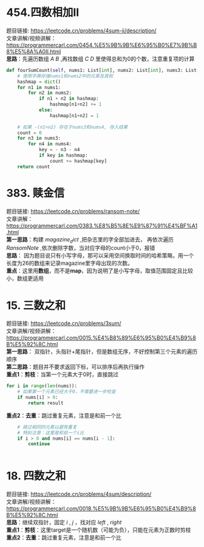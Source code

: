 # 454.四数相加II 
题目链接: https://leetcode.cn/problems/4sum-ii/description/  
文章讲解/视频讲解：https://programmercarl.com/0454.%E5%9B%9B%E6%95%B0%E7%9B%B8%E5%8A%A0II.html    
**思路**：先遍历数组 $A$  $B$ ,再找数组 $C$  $D$ 里使得总和为0的个数，注意重复项的计算  
```Python
def fourSumCount(self, nums1: List[int], nums2: List[int], nums3: List[int], nums4: List[int]) -> int:
    # 使用字典存储nums1和nums2中的元素及其和
    hashmap = dict()
    for n1 in nums1:
        for n2 in nums2:
            if n1 + n2 in hashmap:
                hashmap[n1+n2] += 1
            else:
                hashmap[n1+n2] = 1
    
    # 如果 -(n1+n2) 存在于nums3和nums4, 存入结果
    count = 0
    for n3 in nums3:
        for n4 in nums4:
            key = - n3 - n4
            if key in hashmap:
                count += hashmap[key]
    return count
```

# 383. 赎金信  
题目链接:  https://leetcode.cn/problems/ransom-note/  
文章讲解：https://programmercarl.com/0383.%E8%B5%8E%E9%87%91%E4%BF%A1.html   
**第一思路**：构建 $magazine_dict$ ,把杂志里的字全部加进去， 再依次遍历 $RansomNote$ ,依次删除字数，当对应字母的count小于0，报错  
**思路**：  因为题目说只有小写字母，那可以采用空间换取时间的哈希策略，用一个长度为26的数组来记录magazine里字母出现的次数。  
**重点**：这里用**数组**，而不是**map**，因为说明了是小写字母，取值范围固定且比较小，数组更适用  


# 15. 三数之和 
题目链接:  https://leetcode.cn/problems/3sum/  
文章讲解/视频讲解：https://programmercarl.com/0015.%E4%B8%89%E6%95%B0%E4%B9%8B%E5%92%8C.html   
**第一思路**： 双指针，头指针+尾指针，但是数组无序，不好控制第三个元素的遍历顺序  
**第二思路**：题目并不要求返回下标，可以排序后再执行操作  
**重点1**：**剪枝**：当第一个元素大于0时，直接跳过   
```Python
for i in range(len(nums)):
    # 如果第一个元素已经大于0，不需要进一步检查
    if nums[i] > 0:
        return result
```
**重点2**：**去重**：跳过重复元素，注意是和前一个比  
```Python           
    # 跳过相同的元素以避免重复
    # 特别注意：这里是和前一个i比
    if i > 0 and nums[i] == nums[i - 1]:
        continue
    
```

# 18. 四数之和  
题目链接:  https://leetcode.cn/problems/4sum/description/  
文章讲解/视频讲解：https://programmercarl.com/0018.%E5%9B%9B%E6%95%B0%E4%B9%8B%E5%92%8C.html   
**思路**：继续双指针，固定 $i$ , $j$ ，找对应 $left$ , $right$   
**重点1**：**剪枝**：这里target是一个随机数（可能为负），只能在元素为正数时剪枝    
**重点2**：**去重**：跳过重复元素，注意是和前一个比  


